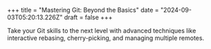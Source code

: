+++
title = "Mastering Git: Beyond the Basics"
date = "2024-09-03T05:20:13.226Z"
draft = false
+++

  Take your Git skills to the next level with advanced techniques like interactive rebasing, cherry-picking, and managing multiple remotes.
        